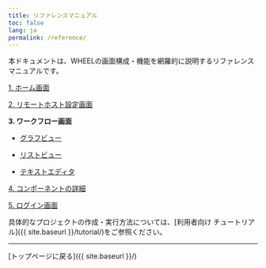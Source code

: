 ```yaml
---
title: リファレンスマニュアル
toc: false
lang: ja
permalink: /reference/
---
```

本ドキュメントは、WHEELの画面構成・機能を網羅的に説明するリファレンスマニュアルです。

[1. ホーム画面](1_home_screen/)

[2. リモートホスト設定画面](2_remotehost_screen/)

__3. ワークフロー画面__

 * [グラフビュー](3_workflow_screen/1_graphview.html)

 * [リストビュー](3_workflow_screen/2_listview.html)

 * [テキストエディタ](3_workflow_screen/3_editor.html)

[4. コンポーネントの詳細](4_component/)

[5. ログイン画面](5_login/)



具体的なプロジェクトの作成・実行方法については、[利用者向け チュートリアル]({{ site.baseurl }}/tutorial/)をご参照ください。



--------
[トップページに戻る]({{ site.baseurl }}/)

